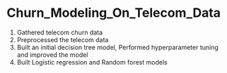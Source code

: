 # Churn_Modeling_On_Telecom_Data
1. Gathered telecom churn data
2. Preprocessed the telecom data
3. Built an initial decision tree model, Performed hyperparameter tuning and improved the model
5. Built Logistic regression and Random forest models
